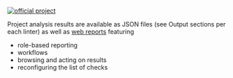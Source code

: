[//]: # (title: Qodana Inspection Results)

[![official project](https://jb.gg/badges/official-flat-square.svg)](https://confluence.jetbrains.com/display/ALL/JetBrains+on+GitHub)

Project analysis results are available as JSON files (see Output sections per each linter) as well as [web reports](ui-overview.md) featuring
- role-based reporting
- workflows
- browsing and acting on results
- reconfiguring the list of checks
